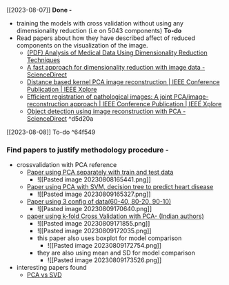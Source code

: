 [[2023-08-07]]
**Done -** 
- training the models with cross validation without using any dimensionality reduction (i.e on 5043 components)
**To-do**
- Read papers about how they have described affect of reduced components on the visualization of the image.
	- [(PDF) Analysis of Medical Data Using Dimensionality Reduction Techniques](https://www.researchgate.net/publication/268279845_Analysis_of_Medical_Data_Using_Dimensionality_Reduction_Techniques)
	- [A fast approach for dimensionality reduction with image data - ScienceDirect](https://www.sciencedirect.com/science/article/pii/S003132030500169X)
	- [Distance based kernel PCA image reconstruction | IEEE Conference Publication | IEEE Xplore](https://ieeexplore.ieee.org/abstract/document/1334618)
	- [Efficient registration of pathological images: A joint PCA/image-reconstruction approach | IEEE Conference Publication | IEEE Xplore](https://ieeexplore.ieee.org/abstract/document/7950456)
	- [Object detection using image reconstruction with PCA - ScienceDirect](https://www.sciencedirect.com/science/article/pii/S0262885607000820) ^d5d20a

[[2023-08-08]]
To-do ^64f549
### Find papers to justify methodology procedure - 
- crossvalidation with PCA reference
	- [Paper using PCA separately with train and test data](https://www.spiedigitallibrary.org/conference-proceedings-of-spie/11252/1125217/Incorporating-machine-learning-with-Raman-spectroscopy-to-differentiate-bone-types/10.1117/12.2546463.full?SSO=1)
		- ![[Pasted image 20230808165441.png]]
	- [Paper using PCA with SVM, decision tree to predict heart disease](https://www.researchgate.net/profile/Neeta_Singh2/publication/301335834_Analysis_of_Supervised_Machine_Learning_Algorithms_for_Heart_Disease_Prediction_with_Reduced_Number_of_Attributes_using_Principal_Component_Analysis/links/583d2af708ae502a85e53634/Analysis-of-Supervised-Machine-Learning-Algorithms-for-Heart-Disease-Prediction-with-Reduced-Number-of-Attributes-using-Principal-Component-Analysis.pdf)
		- ![[Pasted image 20230809165327.png]]
	- [Paper using 3 config of data(60-40, 80-20, 90-10)](https://ieeexplore.ieee.org/stamp/stamp.jsp?tp=&arnumber=9137850)
		- ![[Pasted image 20230809170640.png]]
	- [paper using k-fold Cross Validation with PCA- (Indian authors)](https://ieeexplore.ieee.org/abstract/document/9076533)
		- ![[Pasted image 20230809171855.png]]
		- ![[Pasted image 20230809172035.png]]
		- this paper also uses boxplot for model comparison
			- ![[Pasted image 20230809172754.png]]
		- they are also using mean and SD for model comparison 
			- ![[Pasted image 20230809173526.png]]
- interesting papers found
	- [PCA vs SVD](https://ieeexplore.ieee.org/stamp/stamp.jsp?tp=&arnumber=7960038)